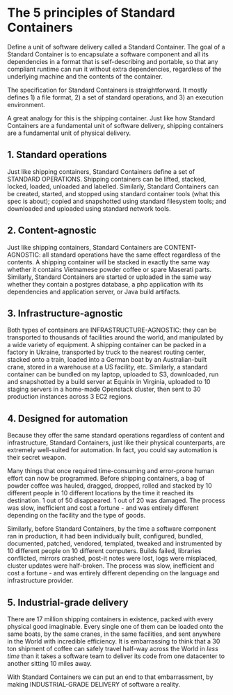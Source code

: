 # The 5 principles of Standard Containers

Define a unit of software delivery called a Standard Container.
The goal of a Standard Container is to encapsulate a software component and all its dependencies in a format that is self-describing and portable, so that any compliant runtime can run it without extra dependencies, regardless of the underlying machine and the contents of the container.

The specification for Standard Containers is straightforward.
It mostly defines 1) a file format, 2) a set of standard operations, and 3) an execution environment.

A great analogy for this is the shipping container.
Just like how Standard Containers are a fundamental unit of software delivery, shipping containers are a fundamental unit of physical delivery.

## 1. Standard operations

Just like shipping containers, Standard Containers define a set of STANDARD OPERATIONS.
Shipping containers can be lifted, stacked, locked, loaded, unloaded and labelled.
Similarly, Standard Containers can be created, started, and stopped using standard container tools (what this spec is about); copied and snapshotted using standard filesystem tools; and downloaded and uploaded using standard network tools.

## 2. Content-agnostic

Just like shipping containers, Standard Containers are CONTENT-AGNOSTIC: all standard operations have the same effect regardless of the contents.
A shipping container will be stacked in exactly the same way whether it contains Vietnamese powder coffee or spare Maserati parts.
Similarly, Standard Containers are started or uploaded in the same way whether they contain a postgres database, a php application with its dependencies and application server, or Java build artifacts.

## 3. Infrastructure-agnostic

Both types of containers are INFRASTRUCTURE-AGNOSTIC: they can be transported to thousands of facilities around the world, and manipulated by a wide variety of equipment.
A shipping container can be packed in a factory in Ukraine, transported by truck to the nearest routing center, stacked onto a train, loaded into a German boat by an Australian-built crane, stored in a warehouse at a US facility, etc.
Similarly, a standard container can be bundled on my laptop, uploaded to S3, downloaded, run and snapshotted by a build server at Equinix in Virginia, uploaded to 10 staging servers in a home-made Openstack cluster, then sent to 30 production instances across 3 EC2 regions.

## 4. Designed for automation

Because they offer the same standard operations regardless of content and infrastructure, Standard Containers, just like their physical counterparts, are extremely well-suited for automation.
In fact, you could say automation is their secret weapon.

Many things that once required time-consuming and error-prone human effort can now be programmed.
Before shipping containers, a bag of powder coffee was hauled, dragged, dropped, rolled and stacked by 10 different people in 10 different locations by the time it reached its destination.
1 out of 50 disappeared.
1 out of 20 was damaged.
The process was slow, inefficient and cost a fortune - and was entirely different depending on the facility and the type of goods.

Similarly, before Standard Containers, by the time a software component ran in production, it had been individually built, configured, bundled, documented, patched, vendored, templated, tweaked and instrumented by 10 different people on 10 different computers.
Builds failed, libraries conflicted, mirrors crashed, post-it notes were lost, logs were misplaced, cluster updates were half-broken.
The process was slow, inefficient and cost a fortune - and was entirely different depending on the language and infrastructure provider.

## 5. Industrial-grade delivery

There are 17 million shipping containers in existence, packed with every physical good imaginable.
Every single one of them can be loaded onto the same boats, by the same cranes, in the same facilities, and sent anywhere in the World with incredible efficiency.
It is embarrassing to think that a 30 ton shipment of coffee can safely travel half-way across the World in *less time* than it takes a software team to deliver its code from one datacenter to another sitting 10 miles away.

With Standard Containers we can put an end to that embarrassment, by making INDUSTRIAL-GRADE DELIVERY of software a reality.
